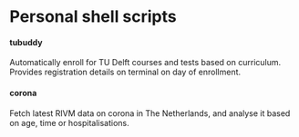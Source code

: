 # Personal shell scripts

#### tubuddy
Automatically enroll for TU Delft courses and tests based on curriculum. Provides registration details on terminal on day of enrollment. 

#### corona
Fetch latest RIVM data on corona in The Netherlands, and analyse it based on age, time or hospitalisations. 
